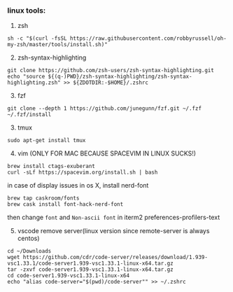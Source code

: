 ### linux tools:

1. zsh

```
sh -c "$(curl -fsSL https://raw.githubusercontent.com/robbyrussell/oh-my-zsh/master/tools/install.sh)"
```

2. zsh-syntax-highlighting
```
git clone https://github.com/zsh-users/zsh-syntax-highlighting.git
echo "source ${(q-)PWD}/zsh-syntax-highlighting/zsh-syntax-highlighting.zsh" >> ${ZDOTDIR:-$HOME}/.zshrc
```

3. fzf
```
git clone --depth 1 https://github.com/junegunn/fzf.git ~/.fzf
~/.fzf/install
```

3. tmux
```
sudo apt-get install tmux
```

4. vim (ONLY FOR MAC BECAUSE SPACEVIM IN LINUX SUCKS!)
```
brew install ctags-exuberant
curl -sLf https://spacevim.org/install.sh | bash
```

in case of display issues in os X, install nerd-font

```
brew tap caskroom/fonts
brew cask install font-hack-nerd-font
```

then change ```font``` and ```Non-ascii font```  in iterm2 preferences-profilers-text

5. vscode remove server(linux version since remote-server is always centos)
```
cd ~/Downloads
wget https://github.com/cdr/code-server/releases/download/1.939-vsc1.33.1/code-server1.939-vsc1.33.1-linux-x64.tar.gz
tar -zxvf code-server1.939-vsc1.33.1-linux-x64.tar.gz
cd code-server1.939-vsc1.33.1-linux-x64
echo "alias code-server="$(pwd)/code-server"" >> ~/.zshrc
```
